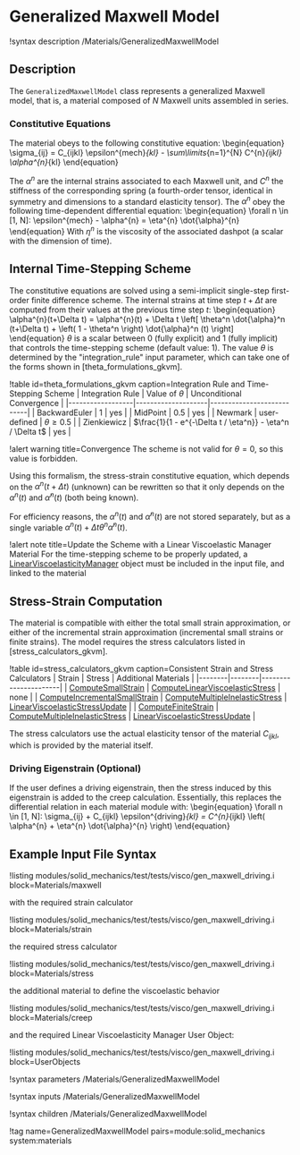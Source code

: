 # Generalized Maxwell Model

!syntax description /Materials/GeneralizedMaxwellModel

## Description

The `GeneralizedMaxwellModel` class represents a generalized Maxwell model, that is, a material
composed of $N$ Maxwell units assembled in series.

### Constitutive Equations

The material obeys to the following constitutive equation:
\begin{equation}
\sigma_{ij} = C_{ijkl} \epsilon^{mech}_{kl} - \sum\limits_{n=1}^{N} C^{n}_{ijkl} \alpha^{n}_{kl}
\end{equation}

The $\alpha^{n}$ are the internal strains associated to each Maxwell unit, and $C^{n}$ the stiffness
of the corresponding spring (a fourth-order tensor, identical in symmetry and dimensions to a
standard elasticity tensor). The $\alpha^{n}$ obey the following time-dependent differential
equation:
\begin{equation}
\forall n \in [1, N]: \epsilon^{mech} - \alpha^{n} = \eta^{n} \dot{\alpha}^{n}
\end{equation}
With $\eta^{n}$ is the viscosity of the associated dashpot (a scalar with the dimension of time).

## Internal Time-Stepping Scheme

The constitutive equations are solved using a semi-implicit single-step first-order finite difference
scheme. The internal strains at time step $t+\Delta t$ are computed from their values at the previous
time step $t$:
\begin{equation}
\alpha^{n}(t+\Delta t) = \alpha^{n}(t) + \Delta t \left[ \theta^n \dot{\alpha}^n (t+\Delta t) + \left( 1 - \theta^n \right) \dot{\alpha}^n (t)  \right]
\end{equation}
$\theta$ is a scalar between 0 (fully explicit) and 1 (fully implicit) that controls the
time-stepping scheme (default value: 1). The value $\theta$ is determined by the "integration_rule"
input parameter, which can take one of the forms shown in [theta_formulations_gkvm].

!table id=theta_formulations_gkvm caption=Integration Rule and Time-Stepping Scheme
| Integration Rule | Value of $\theta$  | Unconditional Convergence |
|------------------|--------------------|---------------------------|
| BackwardEuler    | 1                  | yes                       |
| MidPoint         | 0.5                | yes                       |
| Newmark          | user-defined       | $\theta \geq 0.5$         |
| Zienkiewicz      | $\frac{1}{1 - e^{-\Delta t / \eta^n}} - \eta^n / \Delta t$ | yes |

!alert warning title=Convergence
The scheme is not valid for $\theta = 0$, so this value is forbidden.

Using this formalism, the stress-strain constitutive equation, which depends on the $\alpha^{n}(t +
\Delta t)$ (unknown) can be rewritten so that it only depends on the $\alpha^{n}(t)$ and
$\dot{\alpha}^{n}(t)$ (both being known).

For efficiency reasons, the $\alpha^{n}(t)$ and $\dot{\alpha}^{n}(t)$ are not stored separately, but
as a single variable $\alpha^{n}(t) + \Delta t \theta^{n} \dot{\alpha}^{n}(t)$.

!alert note title=Update the Scheme with a Linear Viscoelastic Manager Material
For the time-stepping scheme to be properly updated, a
[LinearViscoelasticityManager](/LinearViscoelasticityManager.md) object must be included in the input
file, and linked to the material

## Stress-Strain Computation

The material is compatible with either the total small strain approximation, or either of the
incremental strain approximation (incremental small strains or finite strains). The model requires
the stress calculators listed in [stress_calculators_gkvm].

!table id=stress_calculators_gkvm caption=Consistent Strain and Stress Calculators
| Strain | Stress | Additional Materials |
|--------|--------|----------------------|
| [ComputeSmallStrain](/ComputeSmallStrain.md) | [ComputeLinearViscoelasticStress](/ComputeLinearViscoelasticStress.md) | none |
| [ComputeIncrementalSmallStrain](/ComputeIncrementalSmallStrain.md) | [ComputeMultipleInelasticStress](/ComputeMultipleInelasticStress.md) | [LinearViscoelasticStressUpdate](/LinearViscoelasticStressUpdate.md) |
| [ComputeFiniteStrain](/ComputeFiniteStrain.md) | [ComputeMultipleInelasticStress](/ComputeMultipleInelasticStress.md) | [LinearViscoelasticStressUpdate](/LinearViscoelasticStressUpdate.md) |

The stress calculators use the actual elasticity tensor of the material $C_{ijkl}$, which is provided by the material itself.

### Driving Eigenstrain (Optional)

If the user defines a driving eigenstrain, then the stress induced by this eigenstrain is added to
the creep calculation. Essentially, this replaces the differential relation in each material module
with:
\begin{equation}
\forall n \in [1, N]: \sigma_{ij} + C_{ijkl} \epsilon^{driving}_{kl} = C^{n}_{ijkl} \left( \alpha^{n} + \eta^{n} \dot{\alpha}^{n} \right)
\end{equation}

## Example Input File Syntax

!listing modules/solid_mechanics/test/tests/visco/gen_maxwell_driving.i block=Materials/maxwell

with the required strain calculator

!listing modules/solid_mechanics/test/tests/visco/gen_maxwell_driving.i block=Materials/strain

the required stress calculator

!listing modules/solid_mechanics/test/tests/visco/gen_maxwell_driving.i block=Materials/stress

the additional material to define the viscoelastic behavior

!listing modules/solid_mechanics/test/tests/visco/gen_maxwell_driving.i block=Materials/creep

and the required Linear Viscoelasticity Manager User Object:

!listing modules/solid_mechanics/test/tests/visco/gen_maxwell_driving.i block=UserObjects

!syntax parameters /Materials/GeneralizedMaxwellModel

!syntax inputs /Materials/GeneralizedMaxwellModel

!syntax children /Materials/GeneralizedMaxwellModel

!tag name=GeneralizedMaxwellModel pairs=module:solid_mechanics system:materials
